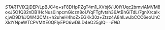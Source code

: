 $START$ViX2jDEP/LpBJC4q+sF8DHpPZgT4m1LXVbj6/iJ0iYUqc2brnviAMVM8oxJ5O1Q82nDB1HcNus0inpcmGiczn8oUYqFTgfvtsh36AtBhGiTdL/7gnXrcaIkcjwD9D1/JQW42CMs+h2uheH4hoZxEGKk30z+Ztzz4A8hlLwJbCCC6eoUhCXldYNpeWTCPVMXE0QFlyEPO6wDiLD4eO25glQ==$END$